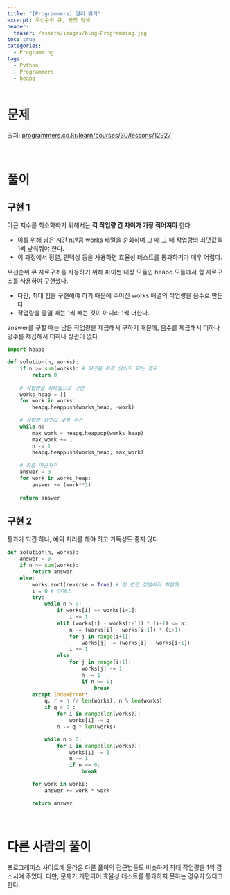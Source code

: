 ```yaml
---
title: "[Programmers] 멀리 뛰기"
excerpt: 우선순위 큐, 완전 탐색
header:
  teaser: /assets/images/blog-Programming.jpg
toc: true
categories:
  - Programming
tags:
  - Python
  - Programmers
  - heapq
---
```




# 문제

출처: [programmers.co.kr/learn/courses/30/lessons/12927](https://programmers.co.kr/learn/courses/30/lessons/12927)

<br>



# 풀이



## 구현 1

 야근 지수를 최소화하기 위해서는 **각 작업량 간 차이가 가장 적어져야** 한다. 

- 이를 위해 남은 시간 n만큼 works 배열을 순회하며 그 때 그 때 작업량의 최댓값을 1씩 낮춰줘야 한다. 
- 이 과정에서 정렬, 인덱싱 등을 사용하면 효율성 테스트를 통과하기가 매우 어렵다.

 우선순위 큐 자료구조를 사용하기 위해 파이썬 내장 모듈인 heapq 모듈에서 힙 자료구조를 사용하여 구현했다. 

- 다만, 최대 힙을 구현해야 하기 때문에 주어진 works 배열의 작업량을 음수로 만든다.
- 작업량을 줄일 때는 1씩 빼는 것이 아니라 1씩 더한다.

answer를 구할 때는 남은 작업량을 제곱해서 구하기 때문에, 음수를 제곱해서 더하나 양수를 제곱해서 더하나 상관이 없다. 

```python
import heapq

def solution(n, works):
    if n >= sum(works): # 야근을 하지 않아도 되는 경우
        return 0
    
    # 작업량을 최대힙으로 구현
    works_heap = [] 
    for work in works:
        heapq.heappush(works_heap, -work)
    
    # 작업량 최댓값 낮춰 주기
    while n:
        max_work = heapq.heappop(works_heap)
        max_work += 1
        n -= 1
        heapq.heappush(works_heap, max_work)
        
    # 최종 야근지수
    answer = 0
    for work in works_heap:
        answer += (work**2)
        
    return answer
```





## 구현 2

 통과가 되긴 하나, 예외 처리를 해야 하고 가독성도 좋지 않다.

```python
def solution(n, works):
    answer = 0
    if n >= sum(works):
        return answer
    else:
        works.sort(reverse = True) # 한 번만 정렬하자 처음에.
        i = 0 # 인덱스
        try:
            while n > 0:
                if works[i] == works[i+1]:
                    i += 1
                elif (works[i] - works[i+1]) * (i+1) <= n:
                    n -= (works[i] - works[i+1]) * (i+1)
                    for j in range(i+1):
                        works[j] -= (works[i] - works[i+1])
                    i += 1
                else:
                    for j in range(i+1):
                        works[j] -= 1
                        n -= 1
                        if n == 0:
                            break
        except IndexError:
            q, r = n // len(works), n % len(works)
            if q > 0 :
                for i in range(len(works)):
                    works[i] -= q
                n -= q * len(works)

            while n > 0:
                for i in range(len(works)):
                    works[i] -= 1
                    n -= 1
                    if n == 0:
                        break

        for work in works:
            answer += work * work

        return answer
```







<br>

# 다른 사람의 풀이

 프로그래머스 사이트에 올라온 다른 풀이의 접근법들도 비슷하게 최대 작업량을 1씩 감소시켜 주었다. 다만, 문제가 개편되어 효율성 테스트를 통과하지 못하는 경우가 있다고 한다.

 
